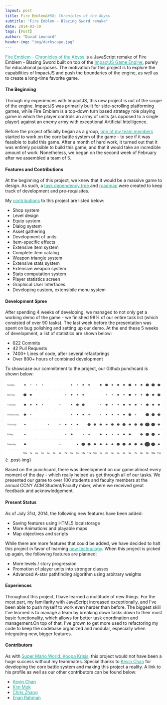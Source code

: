 ```yaml
---
layout: post
title: Fire Emblem&#58; Chronicles of the Abyss
subtitle: "Fire Emblem - Blazing Sword remake"
date: 2014-03-30
tags: [Post]
author: "David Leonard"
header-img: "img/darkscape.jpg"
---
```



<a style="color:#1faa9b" href="https://github.com/chessmasterhong/WaterEmblem">Fire Emblem - Chronicles of the Abyss</a> is a JavaScript remake of Fire Emblem - Blazing Sword built on top of the <a style="color:#1faa9b" href="http://impactjs.com/">ImpactJS Game Engine</a>, purely for educational purposes. The motivation for this project is to explore the capabilities of ImpactJS and push the boundaries of the engine, as well as to create a long-time favorite game. 

#### The Beginning

Through my experiences with ImpactJS, this new project is out of the scope of the engine. ImpactJS was primarily built for side-scrolling platforming games, while Fire Emblem is a top-down turn based strategy role playing game in which the player controls an army of units (as opposed to a single player) against an enemy army with exceptional Artificial Intelligence. 

Before the project officially began as a group, <a style="color:#1faa9b" href="https://github.com/chessmasterhong">one of my team members</a> started to work on the core battle system of the game - to see if it was feasible to build this game. After a month of hard work, it turned out that it was entirely possible to build this game, and that it would take an incredible amount of work. Nonetheless, we began on the second week of February after we assembled a team of 5. 

#### Features and Contributions

At the beginning of this project, we knew that it would be a massive game to design. As such, a <a style="color:#1faa9b" href="https://github.com/chessmasterhong/WaterEmblem/blob/master/notes/task_tree.txt"> task dependency tree </a> and <a style="color:#1faa9b" href="https://github.com/chessmasterhong/WaterEmblem/blob/master/notes/roadmap.txt">roadmap</a> were created to keep track of development and pre-requisites. 

My <a style="color:#1faa9b" href="https://github.com/chessmasterhong/WaterEmblem/pulls?q=is%3Apr+author%3ADrkSephy+is%3Aclosed">contributions</a> to this project are listed below: 

<ul>
    <li> Shop system </li> 
    <li> Level design </li>
    <li> Equip system </li>
    <li> Dialog system </li>
    <li> Asset gathering </li>
    <li> Development of units </li> 
    <li> Item-specific effects </li>
    <li> Extensive item system </li>
    <li> Complete item catalog </li>
    <li> Weapon triangle system </li>
    <li> Extensive stats system </li>
    <li> Extensive weapon system </li>
    <li> Stats computation system </li>
    <li> Player statistics screen </li>
    <li> Graphical User Interfaces </li>
    <li> Developing custom, extensibile menu system </li>
    
</ul>


#### Development Spree

After spending 4 weeks of developing, we managed to not only get a working demo of the game - we finished 98% of our entire task list (which consisted of over 90 tasks). The last week before the presentation was spent on bug polishing and setting up our demo. At the end these 5 weeks of development, a list of statistics are shown below:

* 622 Commits
* 42 Pull Requests
* 7400+ Lines of code, after several refactorings
* Over 800+ hours of combined development

To showcase our commitment to the project, our Github punchcard is shown below:

![Github punchcard](/img/fire_emblem/punchcard.png){: .post-img}

Based on the punchcard, there was development on our game almost every moment of the day - which really helped us get through all of our tasks. We presented our game to over 100 students and faculty members at the annual CCNY ACM Student/Faculty mixer, where we received great feedback and acknowledgement. 

#### Present Status

As of July 31st, 2014, the following new features have been added: 

* Saving features using HTML5 localstorage
* More Animations and playable maps
* Map objectives and scripts

While there are more features that could be added, we have decided to halt this project in favor of learning <a style="color:#1faa9b" href="http://mean.io/#!/"> new technology</a>. When this project is picked up again, the following features are planned:

* More levels / story progression
* Promotion of player units into stronger classes
* Advanced A-star pathfinding algorithm using arbitrary weights

#### Experiences

Throughout this project, I have learned a multitude of new things. For the most part, my familiarity with JavaScript increased exceptionally, and I've been able to push myself to work even harder than before. The biggest skill I've learned is to manage a team by breaking down tasks down to their most basic functionality, which allows for better task coordination and management.On top of that, I've grown to get more used to refactoring my code to keep the codebase organized and modular, especially when integrating new, bigger features.

#### Contributors

As with <a style="color:#1faa9b" href="http://drksephy.github.io//mario/">Super Mario World: Koopa Krisis</a>, this project would not have been a huge success without my teammates. Special thanks to <a style="color:#1faa9b" href="https://github.com/chessmasterhong">Kevin Chan</a> for developing the core battle system and making this project a reality. A link to his profile as well as our other contributors can be found below: 

<ul>
    <li>  <a style="color:#1faa9b" href="https://github.com/chessmasterhong">Kevin Chan</a> </li>
    <li>  <a style="color:#1faa9b" href="https://github.com/mk200789"> Kim Mok </a> </li>
    <li>  <a style="color:#1faa9b" href="https://github.com/czhang"> Chris Zhang </a> </li>
    <li>  <a style="color:#1faa9b" href="http://anonears.deviantart.com/"> Enan Rahman </li>
</ul>

